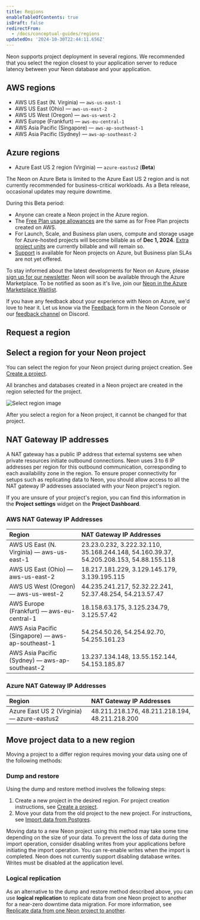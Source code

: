 ```yaml
---
title: Regions
enableTableOfContents: true
isDraft: false
redirectFrom:
  - /docs/conceptual-guides/regions
updatedOn: '2024-10-30T22:44:11.656Z'
---
```


Neon supports project deployment in several regions. We recommended that you select the region closest to your application server to reduce latency between your Neon database and your application.

## AWS regions

- AWS US East (N. Virginia) &mdash; `aws-us-east-1`
- AWS US East (Ohio) &mdash; `aws-us-east-2`
- AWS US West (Oregon) &mdash; `aws-us-west-2`
- AWS Europe (Frankfurt) &mdash; `aws-eu-central-1`
- AWS Asia Pacific (Singapore) &mdash; `aws-ap-southeast-1`
- AWS Asia Pacific (Sydney) &mdash; `aws-ap-southeast-2`

## Azure regions

- Azure East US 2 region (Virginia) &mdash; `azure-eastus2` (**Beta**)

<Admonition type="note" title="About the Neon on Azure Beta">
The Neon on Azure Beta is limited to the Azure East US 2 region and is not currently recommended for business-critical workloads. As a Beta release, occasional updates may require downtime.

During this Beta period:

- Anyone can create a Neon project in the Azure region.
- The [Free Plan usage allowances](https://neon.tech/docs/introduction/plans#free-plan) are the same as for Free Plan projects created on AWS.
- For Launch, Scale, and Business plan users, compute and storage usage for Azure-hosted projects will become billable as of **Dec 1, 2024**. [Extra project units](/docs/introduction/extra-usage) are currently billable and will remain so.
- [Support](/docs/introduction/support) is available for Neon projects on Azure, but Business plan SLAs are not yet offered.

To stay informed about the latest developments for Neon on Azure, please [sign up for our newsletter](https://neon.tech/blog#subscribe-form). Neon will soon be available through the Azure Marketplace. To be notified as soon as it's live, join our [Neon in the Azure Marketplace Waitlist](https://neon.tech/azure-marketplace).

If you have any feedback about your experience with Neon on Azure, we'd love to hear it. Let us know via the [Feedback](https://console.neon.tech/app/projects?modal=feedback) form in the Neon Console or our [feedback channel](https://discord.com/channels/1176467419317940276/1176788564890112042) on Discord.
</Admonition>

## Request a region

<RegionRequest />

## Select a region for your Neon project

You can select the region for your Neon project during project creation. See [Create a project](/docs/manage/projects#create-a-project).

All branches and databases created in a Neon project are created in the region selected for the project.

![Select region image](/docs/introduction/project_creation_regions.png)

<Admonition type="note">
After you select a region for a Neon project, it cannot be changed for that project.
</Admonition>

## NAT Gateway IP addresses

A NAT gateway has a public IP address that external systems see when private resources initiate outbound connections. Neon uses 3 to 6 IP addresses per region for this outbound communication, corresponding to each availability zone in the region. To ensure proper connectivity for setups such as replicating data to Neon, you should allow access to all the NAT gateway IP addresses associated with your Neon project's region.

If you are unsure of your project's region, you can find this information in the **Project settings** widget on the **Project Dashboard**.

### AWS NAT Gateway IP Addresses

| Region                                            | NAT Gateway IP Addresses                                                               |
| :------------------------------------------------ | :------------------------------------------------------------------------------------- |
| AWS US East (N. Virginia) — aws-us-east-1         | 23.23.0.232, 3.222.32.110, 35.168.244.148, 54.160.39.37, 54.205.208.153, 54.88.155.118 |
| AWS US East (Ohio) — aws-us-east-2                | 18.217.181.229, 3.129.145.179, 3.139.195.115                                           |
| AWS US West (Oregon) — aws-us-west-2              | 44.235.241.217, 52.32.22.241, 52.37.48.254, 54.213.57.47                               |
| AWS Europe (Frankfurt) — aws-eu-central-1         | 18.158.63.175, 3.125.234.79, 3.125.57.42                                               |
| AWS Asia Pacific (Singapore) — aws-ap-southeast-1 | 54.254.50.26, 54.254.92.70, 54.255.161.23                                              |
| AWS Asia Pacific (Sydney) — aws-ap-southeast-2    | 13.237.134.148, 13.55.152.144, 54.153.185.87                                           |

### Azure NAT Gateway IP Addresses

| Region                                     | NAT Gateway IP Addresses                       |
| :----------------------------------------- | :--------------------------------------------- |
| Azure East US 2 (Virginia) — azure-eastus2 | 48.211.218.176, 48.211.218.194, 48.211.218.200 |

## Move project data to a new region

Moving a project to a differ region requires moving your data using one of the following methods:

### Dump and restore

Using the dump and restore method involves the following steps:

1. Create a new project in the desired region. For project creation instructions, see [Create a project](/docs/manage/projects#create-a-project).
1. Move your data from the old project to the new project. For instructions, see [Import data from Postgres](/docs/import/migrate-from-postgres).

Moving data to a new Neon project using this method may take some time depending on the size of your data. To prevent the loss of data during the import operation, consider disabling writes from your applications before initiating the import operation. You can re-enable writes when the import is completed. Neon does not currently support disabling database writes. Writes must be disabled at the application level.

### Logical replication

As an alternative to the dump and restore method described above, you can use **logical replication** to replicate data from one Neon project to another for a near-zero downtime data migration. For more information, see [Replicate data from one Neon project to another](/docs/guides/logical-replication-neon-to-neon).

<NeedHelp/>
